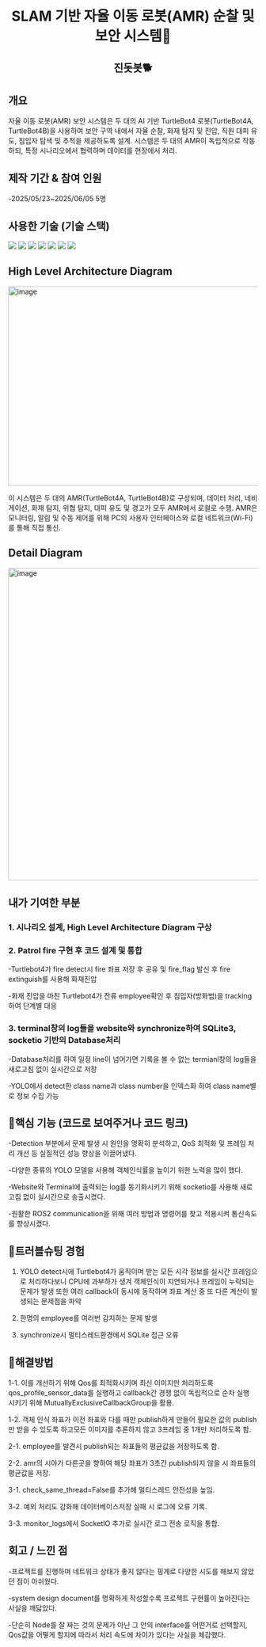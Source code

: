<h1 align="center">SLAM 기반 자율 이동 로봇(AMR) 순찰 및 보안 시스템🚒 </h1>

<h2 align="center">진돗봇🐕 </h2>



## 개요


자율 이동 로봇(AMR) 보안 시스템은 두 대의 AI 기반 TurtleBot4 로봇(TurtleBot4A, TurtleBot4B)을 사용하여 보안 구역 내에서 자율 순찰, 화재 탐지 및 진압, 직원 대피 유도, 침입자 탐색 및 추적을 제공하도록 설계.
시스템은 두 대의 AMR이 독립적으로 작동하되, 특정 시나리오에서 협력하며 데이터를 현장에서 처리.





## 제작 기간 & 참여 인원


-2025/05/23~2025/06/05  5명






## 사용한 기술 (기술 스택)  


<img src="https://img.shields.io/badge/python-blue?style=for-the-badge&logo=python&logoColor=white">   <img src="https://img.shields.io/badge/ROS2-black?style=for-the-badge&logo=ros&logoColor=#22314E">   <img src="https://img.shields.io/badge/OpenCV-5C3EE8?style=for-the-badge&logo=opencv&logoColor=white">   <img src="https://img.shields.io/badge/YOLO-111F68?style=for-the-badge&logo=yolo&logoColor=white">   <img src="https://img.shields.io/badge/socket.io-010101?style=for-the-badge&logo=socket.io&logoColor=white">    <img src="https://img.shields.io/badge/SQLite-003B57?style=for-the-badge&logo=sqlite&logoColor=white">   <img src="https://img.shields.io/badge/Flask-3BABC3?style=for-the-badge&logo=flask&logoColor=white">  





## High Level Architecture Diagram
<img width="517" height="403" alt="image" src="https://github.com/user-attachments/assets/759cdf71-ec8d-481c-89d0-11d668ce095e" />

이 시스템은 두 대의 AMR(TurtleBot4A, TurtleBot4B)로 구성되며, 데이터 처리, 네비게이션, 화재 탐지, 위협 탐지, 대피 유도 및 경고가 모두 AMR에서 로컬로 수행.
AMR은 모니터링, 알림 및 수동 제어를 위해 PC의 사용자 인터페이스와 로컬 네트워크(Wi-Fi)를 통해 직접 통신.





## Detail Diagram
<img width="589" height="631" alt="image" src="https://github.com/user-attachments/assets/dc6041c8-99e5-498e-8070-7d7f6ead9118" />






## 내가 기여한 부분


### 1. 시나리오 설계, High Level Architecture Diagram 구상




### 2. Patrol fire 구현 후 코드 설계 및 통합


-Turtlebot4가 fire detect시 fire 좌표 저장 후 공유 및 fire_flag 발신 후 fire extinguish를 사용해 화재진압



-화재 진압을 마친 Turtlebot4가 잔류 employee확인 후 침입자(방화범)을 tracking하여 단계별 대응 




### 3. terminal창의 log들을 website와 synchronize하여 SQLite3, socketio 기반의 Database처리


-Database처리를 하여 일정 line이 넘어가면 기록을 볼 수 없는 termianl창의 log들을 새로고침 없이 실시간으로 저장


-YOLO에서 detect한 class name과 class number을 인덱스화 하여 class name별로 정보 수집 가능





## 🌟핵심 기능 (코드로 보여주거나 코드 링크)


-Detection 부분에서 문제 발생 시 원인을 명확히 분석하고, QoS 최적화 및 프레임 처리 개선 등 실질적인 성능 향상을 이끌어냈다.

-다양한 종류의 YOLO 모델을 사용해 객체인식률을 높이기 위한 노력을 많이 했다.

-Website와 Terminal에 출력되는 log를 동기화시키기 위해 socketio를 사용해 새로고침 없이 실시간으로 송출시켰다.

-원활한 ROS2 communication을 위해 여러 방법과 명령어를 찾고 적용시켜 통신속도를 향상시켰다.




   
## 🎯트러블슈팅 경험  


1. YOLO detect시에 Turtlebot4가 움직이며 받는 모든 시각 정보를 실시간 프레임으로 처리하다보니 CPU에 과부하가 생겨 객체인식이 지연되거나 프레임이 누락되는 문제가 발생
또한 여러 callback이 동시에 동작하며 좌표 계산 중 또 다른 계산이 발생되는 문제점을 파악


2. 한명의 employee를 여러번 감지하는 문제 발생


3. synchronize시 멀티스레드환경에서 SQLite 접근 오류






## 🔨해결방법


1-1. 이를 개선하기 위해 Qos를 최적화시키며 최신 이미지만 처리하도록 qos_profile_sensor_data를 실행하고 callback간 경쟁 없이 독립적으로 순차 실행 시키기 위해 MutuallyExclusiveCallbackGroup을 활용.


1-2. 객체 인식 좌표가 이전 좌표와 다를 때만 publish하게 만들어 필요한 값의 publish만 받을 수 있도록 하고모든 이미지를 추론하지 않고 3프레임 중 1개만 처리하도록 함.


2-1. employee를 발견시 publish되는 좌표들의 평균값을 저장하도록 함.


2-2. amr의 시야가 다른곳을 향하여 해당 좌표가 3초간 publish되지 않을 시 좌표들의 평균값을 저장.


3-1. check_same_thread=False를 추가해 멀티스레드 안전성을 높임.


3-2. 예외 처리도 강화해 데이터베이스저장 실패 시 로그에 오류 기록.


3-3. monitor_logs에서 SocketIO 추가로 실시간 로그 전송 로직을 통합.





## 회고 / 느낀 점

-프로젝트를 진행하며 네트워크 상태가 좋지 않다는 핑계로 다양한 시도를 해보지 않았던 점이 아쉬웠다.


-system design document를 명확하게 작성할수록 프로젝트 구현률이 높아진다는 사실을 깨닳았다. 


-단순히 Node를 잘 짜는 것의 문제가 아닌 그 안의 interface를 어떤거로 선택할지, Qos값을 어떻게 할지에 따라서 처리 속도에 차이가 있다는 사실을 체감했다. 

